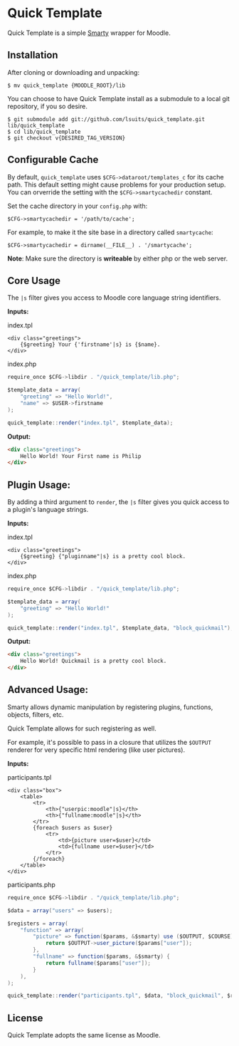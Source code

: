 # Quick Template

Quick Template is a simple [Smarty][smarty] wrapper for Moodle.

## Installation

After cloning or downloading and unpacking:

```
$ mv quick_template {MOODLE_ROOT}/lib
```

You can choose to have Quick Template install as a submodule to a local git
repository, if you so desire.

```
$ git submodule add git://github.com/lsuits/quick_template.git lib/quick_template
$ cd lib/quick_template
$ git checkout v{DESIRED_TAG_VERSION}
```

## Configurable Cache

By default, `quick_template` uses `$CFG->dataroot/templates_c` for its cache
path. This default setting might cause problems for your production setup. You
can orverride the setting with the `$CFG->smartycachedir` constant.

Set the cache directory in your `config.php` with:

```
$CFG->smartycachedir = '/path/to/cache';
```

For example, to make it the site base in a directory called `smartycache`:

```
$CFG->smartycachedir = dirname(__FILE__) . '/smartycache';
```

__Note__: Make sure the directory is __writeable__ by either php or the web
server.

## Core Usage

The `|s` filter gives you access to Moodle core language string identifiers.

__Inputs:__

index.tpl

```
<div class="greetings">
    {$greeting} Your {'firstname'|s} is {$name}.
</div>
```

index.php

```scala
require_once $CFG->libdir . "/quick_template/lib.php";

$template_data = array(
    "greeting" => "Hello World!",
    "name" => $USER->firstname
);

quick_template::render("index.tpl", $template_data);
```

__Output:__

```html
<div class="greetings">
    Hello World! Your First name is Philip
</div>
```

## Plugin Usage:

By adding a third argument to `render`, the `|s` filter gives you quick access to a plugin's language strings.

__Inputs:__

index.tpl

```
<div class="greetings">
    {$greeting} {"pluginname"|s} is a pretty cool block.
</div>
```

index.php

```scala
require_once $CFG->libdir . "/quick_template/lib.php";

$template_data = array(
    "greeting" => "Hello World!"
);

quick_template::render("index.tpl", $template_data, "block_quickmail");
```

__Output:__

```html
<div class="greetings">
    Hello World! Quickmail is a pretty cool block.
</div>
```

## Advanced Usage:

Smarty allows dynamic manipulation by registering plugins, functions, objects,
filters, etc.

Quick Template allows for such registering as well.

For example, it's possible to pass in a closure that utilizes the `$OUTPUT`
renderer for very specific html rendering (like user pictures).

__Inputs:__

participants.tpl

```
<div class="box">
    <table>
        <tr>
            <th>{"userpic:moodle"|s}</th>
            <th>{"fullname:moodle"|s}</th>
        </tr>
        {foreach $users as $user}
            <tr>
                <td>{picture user=$user}</td>
                <td>{fullname user=$user}</td>
            </tr>
        {/foreach}
    </table>
</div>
```

participants.php

```scala
require_once $CFG->libdir . "/quick_template/lib.php";

$data = array("users" => $users);

$registers = array(
    "function" => array(
        "picture" => function($params, &$smarty) use ($OUTPUT, $COURSE) {
            return $OUTPUT->user_picture($params["user"]);
        },
        "fullname" => function($params, &$smarty) {
            return fullname($params["user"]);
        }
    ),
);

quick_template::render("participants.tpl", $data, "block_quickmail", $registers);
```

## License

Quick Template adopts the same license as Moodle.

[smarty]: http://www.smarty.net/
